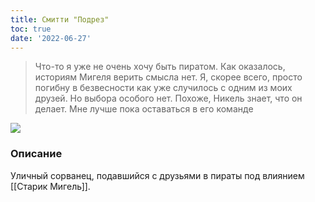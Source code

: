 ```yaml
---
title: Смитти "Подрез"
toc: true
date: '2022-06-27'
---
```

>Что-то я уже не очень хочу быть пиратом. Как оказалось, историям Мигеля верить смысла нет. Я, скорее всего, просто погибну в безвесности как уже случилось с одним из моих друзей. Но выбора особого нет. Похоже, Никель знает, что он делает. Мне лучше пока оставаться в его команде

![](https://i.imgur.com/js3Y4Rt.png)

### Описание
Уличный сорванец, подавшийся с друзьями в пираты под влиянием [[Старик Мигель]].